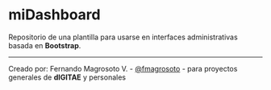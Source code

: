 # miDashboard

Repositorio de una plantilla para usarse en interfaces administrativas basada en **Bootstrap**.

***

Creado por: Fernando Magrosoto V. - [@fmagrosoto](https://twitter.com/fmagrosoto) - para proyectos generales de **dIGITAE** y personales
